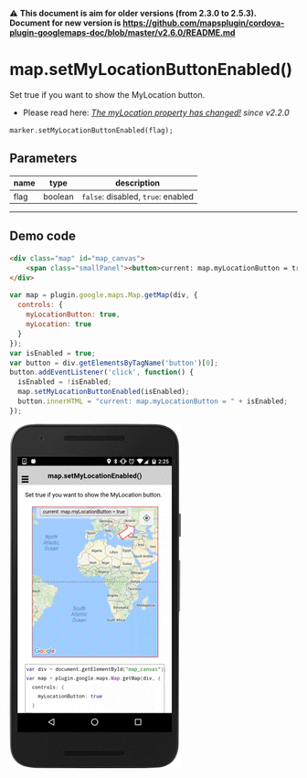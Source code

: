 :warning: **This document is aim for older versions (from 2.3.0 to 2.5.3).
Document for new version is https://github.com/mapsplugin/cordova-plugin-googlemaps-doc/blob/master/v2.6.0/README.md**

# map.setMyLocationButtonEnabled()

Set true if you want to show the MyLocation button.

* Please read here: _[The myLocation property has changed!](https://github.com/mapsplugin/cordova-plugin-googlemaps-doc/blob/master/v2.0.0/ReleaseNotes/v2.2.0/README.md#the-mylocation-property-has-changed) since v2.2.0_

```
marker.setMyLocationButtonEnabled(flag);
```

## Parameters

name           | type     | description
---------------|----------|---------------------------------------
flag           | boolean  | `false`: disabled, `true`: enabled
------------------------------------------------------------------

## Demo code

```html
<div class="map" id="map_canvas">
    <span class="smallPanel"><button>current: map.myLocationButton = true</button></span>
</div>
```

```js
var map = plugin.google.maps.Map.getMap(div, {
  controls: {
    myLocationButton: true,
    myLocation: true
  }
});
var isEnabled = true;
var button = div.getElementsByTagName('button')[0];
button.addEventListener('click', function() {
  isEnabled = !isEnabled;
  map.setMyLocationButtonEnabled(isEnabled);
  button.innerHTML = "current: map.myLocationButton = " + isEnabled;
});

```

![](image.gif)

